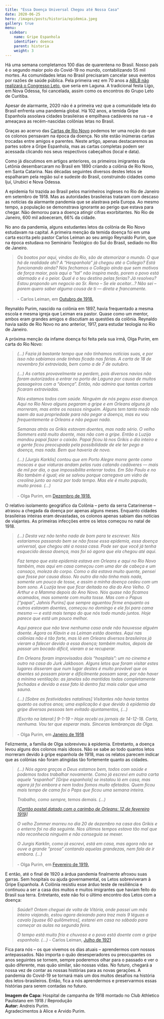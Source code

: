 ```yaml
---
title: "Essa Doença Universal Chegou até Nossa Casa"
date: 2020-06-25
hero: /images/posts/historia/epidemia.jpeg
gallery: true
menu:
  sidebar:
    name: Gripe Espanhola
    identifier: doenca
    parent: historia
    weight: 3
---
```


Há uma semana completamos 100 dias de quarentena no Brasil. Nosso país é o segundo maior polo do Covid-19 no mundo, contabilizando 55 mil mortes. As comunidades letas no Brasil precisaram cancelar seus eventos por razões de saúde pública. Pela primeira vez em 70 anos a [ABLB não realizará o Congresso Leto](http://www.batistasletos.com.br/noticias-news/74/71%C2%BA-Congresso-da-Associa%C3%A7%C3%A3o-Batista-Leta-do-Brasil), que seria em Laguna. A tradicional festa Līgo, em Nova Odessa, foi cancelada, assim como os encontros do Grupo Leto de Curitiba. 

Apesar de alarmante, 2020 não é a primeira vez que a comunidade leta do Brasil enfrenta uma pandemia global. Há 102 anos, a temida Gripe Espanhola assolava cidades brasileiras e empilhava cadáveres na rua – e ameaçava as recém-nascidas colônias letas no Brasil. 

Graças ao acervo das [Cartas de Rio Novo](https://rionovo.wordpress.com/) podemos ter uma noção do que os colonos pensavam na época da doença. No site estão inúmeras cartas trocadas entre amigos e parentes. Neste artigo, apenas destacaremos as partes sobre a Gripe Espanhola, mas as cartas completas podem ser acessada clicando nos seus respectivos cabeçalhos (local e data).

Como já discutimos em artigos anteriores, os primeiros imigrantes da Letônia desembarcaram  no Brasil em 1890 criando a colônia de Rio Novo, em Santa Catarina. Nas décadas seguintes diversos destes letos se espalharam pela região sul e sudeste do Brasil, construindo cidades como Ijuí, Urubici e Nova Odessa.

A epidemia foi trazida ao Brasil pelos marinheiros ingleses no Rio de Janeiro em setembro de 1918. Mas as autoridades brasileiras trataram com descaso as notícias da alarmante pandemia que se alastrava pela Europa. Ao mesmo tempo, a população se demonstrava ignorante ao perigo que estava para chegar. Não demorou para a doença atingir cifras exorbitantes. No Rio de Janeiro, 600 mil adoeceram, 66% da cidade.

No ano da pandemia, alguns estudantes letos da colônia de Rio Novo estudavam na capital. A primeira menção da temida doença foi em uma carta escrita pelo pastor Carlos Leiman ao seu amigo Reynaldo Purim, que na época estudava no Seminário Teológico do Sul do Brasil, sediado no Rio de Janeiro.

> _Os boatos por aqui, vindos do Rio, são de atemorizar o mundo. O que há de realidade ahi? A “Hespanhola” já chegou até o Collegio? Está funcionando ainda? Nós fechamos o Collegio ainda que sem motivos de força maior, pois aqui a “tal” não inspira medo, porem o povo está alarmado e é o peior. Qual é o teu destino pelas ferias? Já resolveu? Estou propondo um negocio ao Sr. Reno – Se ele aceitar…? Não sei – porem quero saber alguma cousa de ti — direta e francamente._ <br><br>
> \- Carlos Leiman, em [Outubro de 1918.](https://rionovo.wordpress.com/1918/10/27/988/)

Reynaldo Purim, nascido na colônia em 1897, havia frequentado a mesma escola e mesma igreja que Leiman era pastor. Quase como um mentor, ambos eram grandes amigos e discutiam as questões da colônia. Reynaldo havia saído de Rio Novo no ano anterior, 1917, para estudar teologia no Rio de Janeiro. 

A próxima menção da infame doença foi feita pela sua irmã, Olga Purim, em carta do Rio Novo:

> _(…) Fazia já bastante tempo que não tínhamos notícias suas, e por isso não sabíamos onde tinhas ficado nas férias. A carta de 18 de novembro foi extraviada, bem como a de 7 de outubro._
>
> _(…) As cartas provavelmente se perdem, pois diversos navios não foram autorizados a entrar no porto de Laguna por causa de muitos passageiros com a “doença”. Então, não admira que tantas cartas ficaram extraviadas._
>
> _Nós estamos todos com saúde. Ninguém de nós pegou essa doença. Aqui no Rio Novo alguns pegaram a gripe e em Orleans alguns já morreram, mas entre os nossos ninguém. Alguns tem tanto medo não saem da sua propriedade para não pegar a doença, mas eu vou frequentemente a Orleans e não peguei nada._
>
> _Semanas atrás os Grikis estavam doentes, mas nada sério. O velho Sommers está muito doente, mas não com a gripe. Então a Luzija mandou papai fazer o caixão. Papai ficou lá nos Grikis o dia inteiro e a gente ficou preocupada pela possibilidade de ele ter pego a doença, mas nada. Bem que haveria de novo._
>
> _(…) [Jurgis Karklis] contou que em Porto Alegre morre gente como moscas e que viaturas andam pelas ruas catando cadáveres — mais de mil por dia, o que impossibilita enterrar todos. Em São Paulo e no Rio também é igual; ele se salvou porque carregava um vidro de creolina junto ao nariz por todo tempo. Mas ele é muito papudo, muito prosa. (…)_ <br><br>
> \- Olga Purim, em [Dezembro de 1918.](https://rionovo.wordpress.com/1918/12/18/pelas-ruas-catando-cadaveres-olga-purim-a-reynaldo-purim/)

O relativo isolamento geográfico da Colônia – perto da serra Catarinense – atrasou a chegada da doença por apenas alguns meses. Enquanto cidades brasileiras inteiras eram devastadas, os colonos apenas sabiam das notícias de viajantes. As primeiras infecções entre os letos começou no natal de 1918.

> _(…) Desta vez não tenho nada de bom para te escrever. Nós estaríamos passando bem se não fosse essa epidemia, essa doença universal, que chegou até a nossa casa. Pode ser que você já tenha esquecido dessa doença, mas foi só agora que ela chegou até aqui._
>
> _Faz tempo que esta epidemia estava em Orleans e aqui no Rio Novo também, mas aqui em casa começou com uma dor de cabeça e um cansaço, moleza do corpo. Como o dia estava muito quente, pensei que fosse por causa disso. No outro dia não tinha mais nada, somente um pouco de tosse, e assim a minha doença cedeu com um bom sono. A Luzija teve que ficar deitada no dia do Ano Velho. O Arthur e a Mamma depois do Ano Novo. Nós quase não ficamos acamados, mas somente com muita tosse. Mas com o Papus [“papai”, Jahnis Purins] que sempre aguentou firme enquanto os outros estavam doentes, começou no domingo e ele foi para cama mesmo — e está mais tempo do que nós todo mundo juntos. Hoje parece que está um pouco melhor._
>
> _Aqui parece que não teve nenhuma casa onde não houvesse alguém doente. Agora os Klavin e os Leiman estão doentes. Aqui nas colônias não é tão forte, mas lá em Orleans diversos brasileiros já vieram a falecer devido a essa doença; também muitos, depois de passar um bocado difícil, vieram a se recuperar._
>
> _Em Orleans foram improvisados dois “hospitais”: um no cinema e outro na casa do Jurk Jakboson. Alguns letos que foram visitar estes lugares disseram que num lugar destes é muito provável que os doentes só possam piorar e dificilmente possam sarar, por não haver a mínima ventilação: as janelas são mantidas todas completamente fechadas e devido a esse fato lá dentro faz mais calor que uma sauna._
>
> _(…) [Sobre as festividades natalinas] Visitantes não havia tantos quanto os outros anos; uma explicação é que devido à epidemia da gripe diversas pessoas tem evitado ajuntamentos, (…)_
>
> _[Escrito na lateral:]_
> _9-1-19 – Hoje recebi os jornais de 14-12-18. Carta, nenhuma. Vou ter que esperar mais. Sinceras lembranças da Olga._ <br><br>
> \- Olga Purim, em [Janeiro de 1918](https://rionovo.wordpress.com/1919/01/08/essa-doenca-universal-chegou-ate-a-nossa-casa-olga-purim-a-reynaldo-purim/)

Felizmente, a família de Olga sobreviveu à epidemia. Entretanto, a doença levou alguns dos colonos mais idosos. Não se sabe ao todo quantos letos morreram devido à gripe espanhola de 1918, mas os relatos parecem indicar que as colônias não foram atingidas tão fortemente quanto as cidades.

> _(…) Nós agora graças a Deus estamos bem, todos com saúde e podemos todos trabalhar novamente. Como já escrevi em outra carta aquele “espanhol” [Gripe espanhola] se instalou lá em casa, mas agora já foi embora e nem todos fomos muito afetados. Quem ficou mais tempo de cama foi o Paps que ficou uma semana inteira._
>
> _Trabalho, como sempre, temos demais. (…)_
>
> _[[Cartão postal datado com o carimbo de Orleans: 12 de fevereiro 1919]](https://rionovo.wordpress.com/1919/02/12/o-velho-zommer-morreu-no-dia-20-olga-purim-a-reynaldo-purim/)_
>
> _O velho Zommer morreu no dia 20 de dezembro na casa dos Grikis e o enterro foi no dia seguinte. Nos últimos tempos estava tão mal que não reconhecia ninguém e não conseguia se mexer._
>
> _O Jurgis Karklin, como já escrevi, está em casa, mas agora não se ouve a grande “prosa” contando aquelas grandezas, nem fala de ir embora. (…)_ <br><br>
> \- Olga Purim, em [Fevereiro de 1919.](https://rionovo.wordpress.com/1919/02/05/este-ano-voce-parece-mais-magro-olga-purim-a-reynaldo-purim/)

E então, até o final de 1920 a árdua pandemia finalmente afroxou suas garras. Sem hospitais ou ajuda governamental, os Letos sobreviveram à Gripe Espanhola. A Colônia resistiu esse árduo teste de resiliência e continuou a ser a casa dos muitos e muitos imigrantes que haviam feito do Brasil sua terra. Entretanto, este não foi o último encontro dos Letos com a doença:

> _Saúde!!_
> _Ontem cheguei de volta de Vitória, onde passei um mês inteiro viajando, estou agora deixando para traz mais 9 léguas a cavalo [quase 60 quilômetros], estarei em casa no sábado para começar as aulas na segunda feira._
>
> _O tempo está muito frio e chuvoso e o povo está doente com a gripe espanhola. (…)_
> \- Carlos Leiman, [Julho de 1921](https://rionovo.wordpress.com/2012/01/20/deixando-para-traz-mais-de9-leguas-a-cavalo-de-carlos-leiman-para-reynaldo-purim-1921/)

Fica para nós – os que vivemos os dias atuais – aprendermos com nossos antepassados. Não importa o quão desesperadores ou preocupantes os anos seguintes se tornem, sempre poderemos olhar para o passado e ver o quão diferente, mas quão similar, são nossas vidas. No futuro, chegará a nossa vez de contar as nossas histórias para as novas gerações. A pandemia do Covid-19 se tornará mais um dos muitos desafios na história dos letos-brasileiros. Então, fica a nós aprendermos e preservarmos essas histórias para serem contadas no futuro.

**Imagem de Capa:** Hospital de campanha de 1918 montado no Club Athletico Paulistano em 1918 / Reprodução <br>
**Autor:** Andreis Purim. <br>
Agradecimentos à Alice e Arvido Purim.